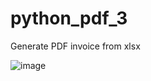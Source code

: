 # python_pdf_3

Generate PDF invoice from xlsx

![image](https://github.com/hashinil/python_pdf_3/assets/33922245/e3a7f25a-0e9a-46eb-90f2-ceb697221195)
